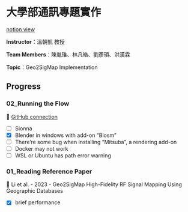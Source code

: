 # 大學部通訊專題實作
[notion view](https://cottony-chartreuse-018.notion.site/e780093a104545f79cdbeee89d52b51d)

**Instructor**：溫朝凱 教授

**Team Members**：陳胤琟、林凡皓、劉彥頊、洪漢霖

**Topic**：Geo2SigMap Implementation

## Progress

### 02_Running the Flow

🧭 [GitHub connection](https://github.com/functions-lab/geo2sigmap)

- [ ]  Sionna
- [x]  Blender in windows with add-on “Blosm”
- [ ]  There’re some bug when installing “Mitsuba”, a rendering add-on
- [ ]  Docker may not work
- [ ]  WSL or Ubuntu has path error warning

### 01_Reading Reference Paper

📑 Li et al. - 2023 - Geo2SigMap High-Fidelity RF Signal Mapping Using Geographic Databases

- [x]  brief performance
